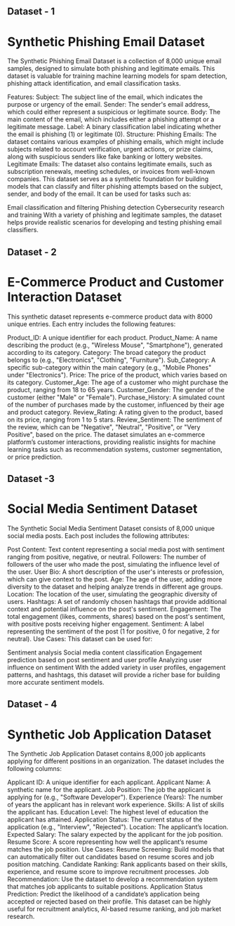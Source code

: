 ## Dataset - 1

# Synthetic Phishing Email Dataset

The Synthetic Phishing Email Dataset is a collection of 8,000 unique email samples, designed to simulate both phishing and legitimate emails. This dataset is valuable for training machine learning models for spam detection, phishing attack identification, and email classification tasks.

Features:
Subject: The subject line of the email, which indicates the purpose or urgency of the email.
Sender: The sender's email address, which could either represent a suspicious or legitimate source.
Body: The main content of the email, which includes either a phishing attempt or a legitimate message.
Label: A binary classification label indicating whether the email is phishing (1) or legitimate (0).
Structure:
Phishing Emails: The dataset contains various examples of phishing emails, which might include subjects related to account verification, urgent actions, or prize claims, along with suspicious senders like fake banking or lottery websites.
Legitimate Emails: The dataset also contains legitimate emails, such as subscription renewals, meeting schedules, or invoices from well-known companies.
This dataset serves as a synthetic foundation for building models that can classify and filter phishing attempts based on the subject, sender, and body of the email. It can be used for tasks such as:

Email classification and filtering
Phishing detection
Cybersecurity research and training
With a variety of phishing and legitimate samples, the dataset helps provide realistic scenarios for developing and testing phishing email classifiers.

## Dataset - 2

# E-Commerce Product and Customer Interaction Dataset

This synthetic dataset represents e-commerce product data with 8000 unique entries. Each entry includes the following features:

Product_ID: A unique identifier for each product.
Product_Name: A name describing the product (e.g., "Wireless Mouse", "Smartphone"), generated according to its category.
Category: The broad category the product belongs to (e.g., "Electronics", "Clothing", "Furniture").
Sub_Category: A specific sub-category within the main category (e.g., "Mobile Phones" under "Electronics").
Price: The price of the product, which varies based on its category.
Customer_Age: The age of a customer who might purchase the product, ranging from 18 to 65 years.
Customer_Gender: The gender of the customer (either "Male" or "Female").
Purchase_History: A simulated count of the number of purchases made by the customer, influenced by their age and product category.
Review_Rating: A rating given to the product, based on its price, ranging from 1 to 5 stars.
Review_Sentiment: The sentiment of the review, which can be "Negative", "Neutral", "Positive", or "Very Positive", based on the price.
The dataset simulates an e-commerce platform’s customer interactions, providing realistic insights for machine learning tasks such as recommendation systems, customer segmentation, or price prediction.

## Dataset -3

# Social Media Sentiment Dataset

The Synthetic Social Media Sentiment Dataset consists of 8,000 unique social media posts. Each post includes the following attributes:

Post Content: Text content representing a social media post with sentiment ranging from positive, negative, or neutral.
Followers: The number of followers of the user who made the post, simulating the influence level of the user.
User Bio: A short description of the user's interests or profession, which can give context to the post.
Age: The age of the user, adding more diversity to the dataset and helping analyze trends in different age groups.
Location: The location of the user, simulating the geographic diversity of users.
Hashtags: A set of randomly chosen hashtags that provide additional context and potential influence on the post's sentiment.
Engagement: The total engagement (likes, comments, shares) based on the post's sentiment, with positive posts receiving higher engagement.
Sentiment: A label representing the sentiment of the post (1 for positive, 0 for negative, 2 for neutral).
Use Cases:
This dataset can be used for:

Sentiment analysis
Social media content classification
Engagement prediction based on post sentiment and user profile
Analyzing user influence on sentiment
With the added variety in user profiles, engagement patterns, and hashtags, this dataset will provide a richer base for building more accurate sentiment models.

## Dataset - 4

# Synthetic Job Application Dataset

The Synthetic Job Application Dataset contains 8,000 job applicants applying for different positions in an organization. The dataset includes the following columns:

Applicant ID: A unique identifier for each applicant.
Applicant Name: A synthetic name for the applicant.
Job Position: The job the applicant is applying for (e.g., "Software Developer").
Experience (Years): The number of years the applicant has in relevant work experience.
Skills: A list of skills the applicant has.
Education Level: The highest level of education the applicant has attained.
Application Status: The current status of the application (e.g., "Interview", "Rejected").
Location: The applicant’s location.
Expected Salary: The salary expected by the applicant for the job position.
Resume Score: A score representing how well the applicant’s resume matches the job position.
Use Cases:
Resume Screening: Build models that can automatically filter out candidates based on resume scores and job position matching.
Candidate Ranking: Rank applicants based on their skills, experience, and resume score to improve recruitment processes.
Job Recommendation: Use the dataset to develop a recommendation system that matches job applicants to suitable positions.
Application Status Prediction: Predict the likelihood of a candidate’s application being accepted or rejected based on their profile.
This dataset can be highly useful for recruitment analytics, AI-based resume ranking, and job market research.
